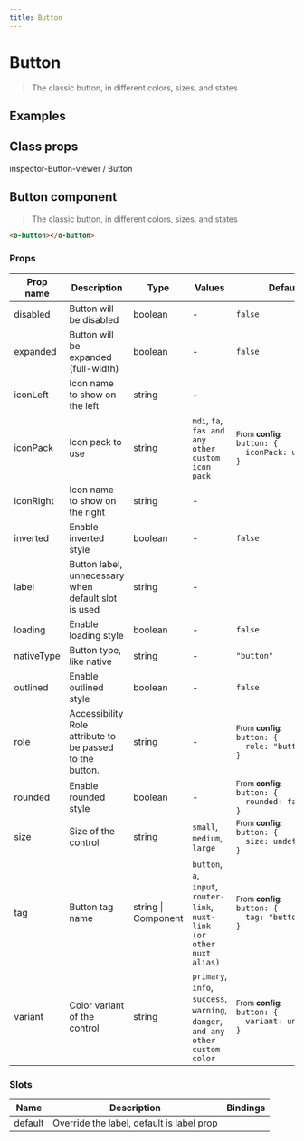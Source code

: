 ```yaml
---
title: Button
---
```


# Button

<div class="vp-doc">

> The classic button, in different colors, sizes, and states

<Carbon />
</div>

<div class="vp-example">

## Examples

<example-button />

</div>
<div class="vp-example">

## Class props

inspector-Button-viewer /
Button

</div>

<div class="vp-doc">

## Button component

> The classic button, in different colors, sizes, and states

```html
<o-button></o-button>
```

### Props

| Prop name  | Description                                              | Type                | Values                                                                          | Default                                                                                                                                              |
| ---------- | -------------------------------------------------------- | ------------------- | ------------------------------------------------------------------------------- | ---------------------------------------------------------------------------------------------------------------------------------------------------- |
| disabled   | Button will be disabled                                  | boolean             | -                                                                               | <code style='white-space: nowrap; padding: 0;'>false</code>                                                                                          |
| expanded   | Button will be expanded (full-width)                     | boolean             | -                                                                               | <code style='white-space: nowrap; padding: 0;'>false</code>                                                                                          |
| iconLeft   | Icon name to show on the left                            | string              | -                                                                               |                                                                                                                                                      |
| iconPack   | Icon pack to use                                         | string              | `mdi`, `fa`, `fas and any other custom icon pack`                               | <div><small>From <b>config</b>:</small></div><code style='white-space: nowrap; padding: 0;'>button: {<br>&nbsp;&nbsp;iconPack: undefined<br>}</code> |
| iconRight  | Icon name to show on the right                           | string              | -                                                                               |                                                                                                                                                      |
| inverted   | Enable inverted style                                    | boolean             | -                                                                               | <code style='white-space: nowrap; padding: 0;'>false</code>                                                                                          |
| label      | Button label, unnecessary when default slot is used      | string              | -                                                                               |                                                                                                                                                      |
| loading    | Enable loading style                                     | boolean             | -                                                                               | <code style='white-space: nowrap; padding: 0;'>false</code>                                                                                          |
| nativeType | Button type, like native                                 | string              | -                                                                               | <code style='white-space: nowrap; padding: 0;'>"button"</code>                                                                                       |
| outlined   | Enable outlined style                                    | boolean             | -                                                                               | <code style='white-space: nowrap; padding: 0;'>false</code>                                                                                          |
| role       | Accessibility Role attribute to be passed to the button. | string              | -                                                                               | <div><small>From <b>config</b>:</small></div><code style='white-space: nowrap; padding: 0;'>button: {<br>&nbsp;&nbsp;role: "button"<br>}</code>      |
| rounded    | Enable rounded style                                     | boolean             | -                                                                               | <div><small>From <b>config</b>:</small></div><code style='white-space: nowrap; padding: 0;'>button: {<br>&nbsp;&nbsp;rounded: false<br>}</code>      |
| size       | Size of the control                                      | string              | `small`, `medium`, `large`                                                      | <div><small>From <b>config</b>:</small></div><code style='white-space: nowrap; padding: 0;'>button: {<br>&nbsp;&nbsp;size: undefined<br>}</code>     |
| tag        | Button tag name                                          | string \| Component | `button`, `a`, `input`, `router-link`, `nuxt-link (or other nuxt alias)`        | <div><small>From <b>config</b>:</small></div><code style='white-space: nowrap; padding: 0;'>button: {<br>&nbsp;&nbsp;tag: "button"<br>}</code>       |
| variant    | Color variant of the control                             | string              | `primary`, `info`, `success`, `warning`, `danger`, `and any other custom color` | <div><small>From <b>config</b>:</small></div><code style='white-space: nowrap; padding: 0;'>button: {<br>&nbsp;&nbsp;variant: undefined<br>}</code>  |

### Slots

| Name    | Description                               | Bindings |
| ------- | ----------------------------------------- | -------- |
| default | Override the label, default is label prop |          |

</div>

<div class="vp-doc">
</div>
